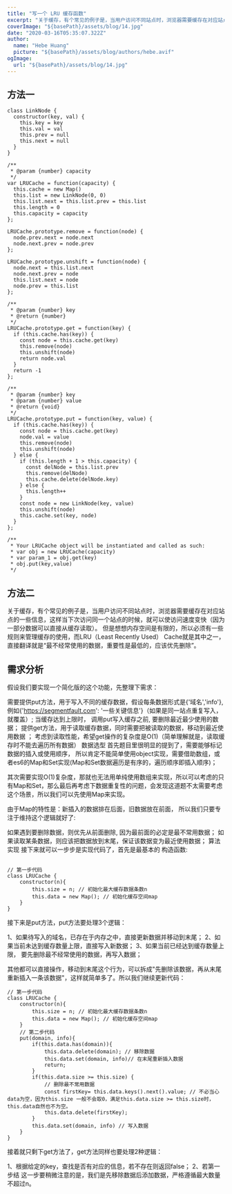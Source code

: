 ```yaml
---
title: "写一个 LRU 缓存函数"
excerpt: "关于缓存，有个常见的例子是，当用户访问不同站点时，浏览器需要缓存在对应站点的一些信息，这样当下次访问同一个站点的时候，就可以使访问速度变快（因为一部分数据可以直接从缓存读取）。 但是想想内存空间是有限的，所以必须有一些规则来管理缓存的使用，而LRU（Least Recently Used） Cache就是其中之一，直接翻译就是“最不经常使用的数据，重要性是最低的，应该优先删除”。"
coverImage: "${basePath}/assets/blog/14.jpg"
date: "2020-03-16T05:35:07.322Z"
author:
  name: "Hebe Huang"
  picture: "${basePath}/assets/blog/authors/hebe.avif"
ogImage:
  url: "${basePath}/assets/blog/14.jpg"
---
```

## 方法一
```
class LinkNode {
  constructor(key, val) {
    this.key = key
    this.val = val
    this.prev = null
    this.next = null
  }
}

/**
 * @param {number} capacity
 */
var LRUCache = function(capacity) {
  this.cache = new Map()
  this.list = new LinkNode(0, 0)
  this.list.next = this.list.prev = this.list
  this.length = 0
  this.capacity = capacity
};

LRUCache.prototype.remove = function(node) {
  node.prev.next = node.next
  node.next.prev = node.prev
};

LRUCache.prototype.unshift = function(node) {
  node.next = this.list.next
  node.next.prev = node
  this.list.next = node
  node.prev = this.list
};

/** 
 * @param {number} key
 * @return {number}
 */
LRUCache.prototype.get = function(key) {
  if (this.cache.has(key)) {
    const node = this.cache.get(key)
    this.remove(node)
    this.unshift(node)
    return node.val
  }
  return -1
};

/** 
 * @param {number} key 
 * @param {number} value
 * @return {void}
 */
LRUCache.prototype.put = function(key, value) {
  if (this.cache.has(key)) {
    const node = this.cache.get(key)
    node.val = value
    this.remove(node)
    this.unshift(node)
  } else {
    if (this.length + 1 > this.capacity) {
      const delNode = this.list.prev
      this.remove(delNode)
      this.cache.delete(delNode.key)
    } else {
      this.length++
    }
    const node = new LinkNode(key, value)
    this.unshift(node)
    this.cache.set(key, node)
  }
};

/**
 * Your LRUCache object will be instantiated and called as such:
 * var obj = new LRUCache(capacity)
 * var param_1 = obj.get(key)
 * obj.put(key,value)
 */
```

## 方法二

关于缓存，有个常见的例子是，当用户访问不同站点时，浏览器需要缓存在对应站点的一些信息，这样当下次访问同一个站点的时候，就可以使访问速度变快（因为一部分数据可以直接从缓存读取）。 但是想想内存空间是有限的，所以必须有一些规则来管理缓存的使用，而LRU（Least Recently Used） Cache就是其中之一，直接翻译就是“最不经常使用的数据，重要性是最低的，应该优先删除”。

## 需求分析
假设我们要实现一个简化版的这个功能，先整理下需求：

需要提供put方法，用于写入不同的缓存数据，假设每条数据形式是{'域名','info'},例如{'https://segmentfault.com': '一些关键信息'}（如果是同一站点重复写入，就覆盖）;
当缓存达到上限时， 调用put写入缓存之前, 要删除最近最少使用的数据；
提供get方法，用于读取缓存数据，同时需要把被读取的数据，移动到最近使用数据 ；
考虑到读取性能，希望get操作的复杂度是O(1)（简单理解就是，读取缓存时不能去遍历所有数据）
数据选型
首先题目里很明显的提到了，需要能够标记数据的插入或使用顺序， 所以肯定不能简单使用object实现，需要借助数组，或者es6的Map和Set实现(Map和Set数据遍历是有序的，遍历顺序即插入顺序)；

其次需要实现O(1)复杂度，那就也无法用单纯使用数组来实现，所以可以考虑的只有Map和Set，那么最后再考虑下数据重复性的问题，会发现这道题不太需要考虑这个场景，所以我们可以先使用Map来实现。

由于Map的特性是：新插入的数据排在后面，旧数据放在前面， 所以我们只要专注于维持这个逻辑就好了:

如果遇到要删除数据，则优先从前面删除, 因为最前面的必定是最不常用数据；
如果读取某条数据，则应该把数据放到末尾，保证该数据变为最近使用数据；
算法实现
接下来就可以一步步是实现代码了，首先是最基本的 构造函数:

``` 

// 第一步代码
class LRUCache {
    constructor(n){
        this.size = n; // 初始化最大缓存数据条数n
        this.data = new Map(); // 初始化缓存空间map
    }
}
```

接下来是put方法，put方法要处理3个逻辑：

1、如果待写入的域名，已存在于内存之中，直接更新数据并移动到末尾； 2、如果当前未达到缓存数量上限，直接写入新数据； 3、如果当前已经达到缓存数量上限， 要先删除最不经常使用的数据，再写入数据；

其他都可以直接操作，移动到末尾这个行为，可以拆成"先删除该数据，再从末尾重新插入一条该数据"，这样就简单多了。所以我们继续更新代码：


``` 
// 第一步代码
class LRUCache {
    constructor(n){
        this.size = n; // 初始化最大缓存数据条数n
        this.data = new Map(); // 初始化缓存空间map
    }
    // 第二步代码
    put(domain, info){
        if(this.data.has(domain)){
            this.data.delete(domain); // 移除数据
            this.data.set(domain, info)// 在末尾重新插入数据
            return;
        }
        if(this.data.size >= this.size) {
            // 删除最不常用数据
            const firstKey= this.data.keys().next().value; // 不必当心data为空，因为this.size 一般不会取0，满足this.data.size >= this.size时，this.data自然也不为空。
            this.data.delete(firstKey);
        }
        this.data.set(domain, info) // 写入数据
    }
}
```

接着就只剩下get方法了，get方法同样也要处理2种逻辑：

1、根据给定的key，查找是否有对应的信息，若不存在则返回false； 2、若第一步结
这一步要稍微注意的是，我们是先移除数据后添加数据，严格遵循最大数量不超过n。